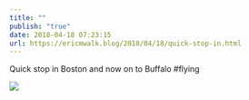 ```yaml
---
title: ""
publish: "true"
date: 2018-04-18 07:23:15
url: https://ericmwalk.blog/2018/04/18/quick-stop-in.html
---
```


Quick stop in Boston and now on to Buffalo #flying

![](https://ericmwalk.blog/uploads/2022/6869dfcdf3.jpg)